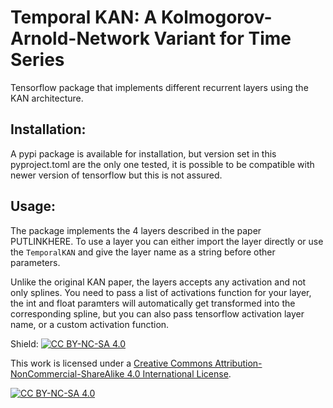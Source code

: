 # Temporal KAN: A Kolmogorov-Arnold-Network Variant for Time Series

Tensorflow package that implements different recurrent layers using the KAN architecture.

## Installation:

A pypi package is available for installation, but version set in this pyproject.toml are the only one tested, it is possible to be compatible with newer version of tensorflow but this is not assured.

## Usage:

The package implements the 4 layers described in the paper PUTLINKHERE. To use a layer you can either import the layer directly or use the `TemporalKAN` and give the layer name as a string before other parameters.

Unlike the original KAN paper, the layers accepts any activation and not only splines. You need to pass a list of activations function for your layer, the int and float paramters will automatically get transformed into the corresponding spline, but you can also pass tensorflow activation layer name, or a custom activation function.

Shield: [![CC BY-NC-SA 4.0][cc-by-nc-sa-shield]][cc-by-nc-sa]

This work is licensed under a
[Creative Commons Attribution-NonCommercial-ShareAlike 4.0 International License][cc-by-nc-sa].

[![CC BY-NC-SA 4.0][cc-by-nc-sa-image]][cc-by-nc-sa]

[cc-by-nc-sa]: http://creativecommons.org/licenses/by-nc-sa/4.0/
[cc-by-nc-sa-image]: https://licensebuttons.net/l/by-nc-sa/4.0/88x31.png
[cc-by-nc-sa-shield]: https://img.shields.io/badge/License-CC%20BY--NC--SA%204.0-lightgrey.svg
